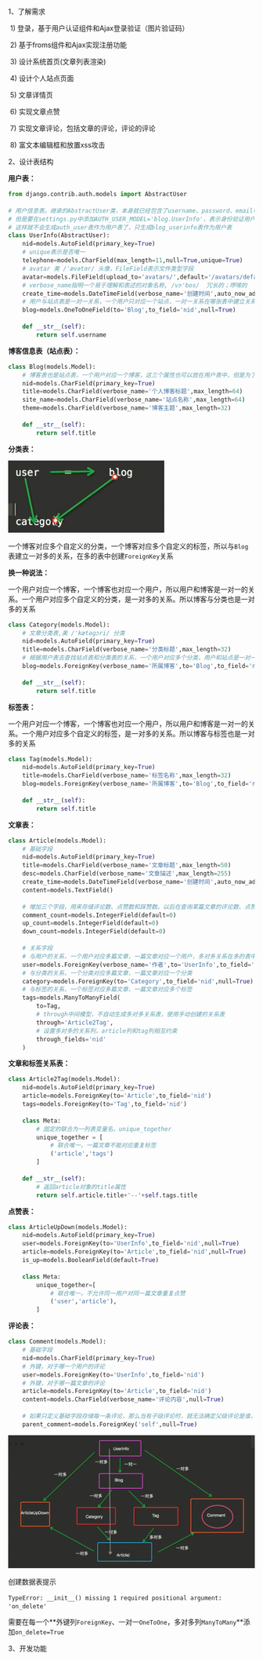 1、了解需求

​	1) 登录，基于用户认证组件和Ajax登录验证（图片验证码）

​	2) 基于froms组件和Ajax实现注册功能

​	3) 设计系统首页(文章列表渲染)

​	4) 设计个人站点页面

​	5) 文章详情页

​	6) 实现文章点赞

​	7) 实现文章评论，包括文章的评论，评论的评论

​	8) 富文本编辑框和放置xss攻击

2、设计表结构

**用户表：**

```python
from django.contrib.auth.models import AbstractUser

# 用户信息表。继承的AbstractUser类，本身就已经包含了username、password、email等字段，再额外的添加一些自定义的字段，实现自定义用户表，作为用户的接口表
# 但是要在settings.py中添加AUTH_USER_MODEL='blog.UserInfo'，表示身份验证用户模型
# 这样就不会生成auth_user表作为用户表了，只生成blog_userinfo表作为用户表
class UserInfo(AbstractUser):
    nid=models.AutoField(primary_key=True)
    # unique表示是否唯一
    telephone=models.CharField(max_length=11,null=True,unique=True)
    # avatar 美 /'ævətɑr/ 头像，FileField表示文件类型字段
    avatar=models.FileField(upload_to='avatars/',default='/avatars/default.png')
    # verbose_name指明一个易于理解和表述的对象名称, /vɝ'bos/  冗长的；啰嗦的
    create_time=models.DateTimeField(verbose_name='创建时间',auto_now_add=True)
    # 用户与站点表是一对一关系，一个用户只对应一个站点，一对一关系在哪张表中建立关系都是可以的，看更倾向于通过哪张表作为源头去查找，当前是通过用户查找博客站点
    blog=models.OneToOneField(to='Blog',to_field='nid',null=True)

    def __str__(self):
        return self.username
```



**博客信息表（站点表）：**

```python
class Blog(models.Model):
    # 博客表也是站点表，一个用户对应一个博客，这三个属性也可以放在用户表中，但是为了解耦，可以单独存放
    nid=models.CharField(primary_key=True)
    title=models.CharField(verbose_name='个人博客标题',max_length=64)
    site_name=models.CharField(verbose_name='站点名称',max_length=64)
    theme=models.CharField(verbose_name='博客主题',max_length=32)

    def __str__(self):
        return self.title
```



**分类表：**

![1543821550557](.\image\1543821550557.png)

一个博客对应多个自定义的分类，一个博客对应多个自定义的标签，所以与`Blog`表建立一对多的关系，在多的表中创建`ForeignKey`关系

**换一种说法：**

一个用户对应一个博客，一个博客也对应一个用户，所以用户和博客是一对一的关系。一个用户对应多个自定义的分类，是一对多的关系。所以博客与分类也是一对多的关系

```python
class Category(models.Model):
    # 文章分类表,美 /'kætəɡɔri/ 分类
    nid=models.AutoField(primary_key=True)
    title=models.CharField(verbose_name='分类标题',max_length=32)
    # 根据用户表去查找站点表和分类表的关系，一个用户对应多个分类，用户和站点是一对一的关系，所以要创建站点和分类的关系也是一对多关系，在多的表中创建外键,以后在查询一个用户有哪些分类对象时，可以通过用户表的站点对象去查询所有的分类
    blog=models.ForeignKey(verbose_name='所属博客',to='Blog',to_field='nid')
    
    def __str__(self):
    	return self.title
```



**标签表：**

一个用户对应一个博客，一个博客也对应一个用户，所以用户和博客是一对一的关系。一个用户对应多个自定义的标签，是一对多的关系。所以博客与标签也是一对多的关系

```python
class Tag(models.Model):
    nid=models.AutoField(primary_key=True)
    title=models.CharField(verbose_name='标签名称',max_length=32)
    blog=models.ForeignKey(verbose_name='所属博客',to='Blog',to_field='nid')

    def __str__(self):
        return self.title
```



**文章表：**

```python
class Article(models.Model):
    # 基础字段
    nid=models.AutoField(primary_key=True)
    title=models.CharField(verbose_name='文章标题',max_length=50)
    desc=models.CharField(verbose_name='文章描述',max_length=255)
    create_time=models.DateTimeField(verbose_name='创建时间',auto_now_add=True)
    content=models.TextField()
    
    # 增加三个字段，用来存储评论数、点赞数和踩赞数。以后在查询某篇文章的评论数、点赞数时，就会涉及到跨表查询，相比于添加操作和查询操作，跨表查询的效率会很低，所以每有一个新评论时，就在文章表中评论数列中+1
    comment_count=models.IntegerField(default=0)
    up_count=models.IntegerField(default=0)
    down_count=models.IntegerField(default=0)

    # 关系字段
    # 与用户的关系，一个用户对应多篇文章，一篇文章对应一个用户，多对多关系在多的表中创建关系
    user=models.ForeignKey(verbose_name='作者',to='UserInfo',to_field='nid',null=True)
    # 与分类的关系，一个分类对应多篇文章，一篇文章对应一个分类
    category=models.ForeignKey(to='Category',to_field='nid',null=True)
    # 与标签的关系，一个标签对应多篇文章，一篇文章对应多个标签
    tags=models.ManyToManyField(
        to=Tag,
        # through中间模型，不自动生成多对多关系表，使用手动创建的关系表
        through='Article2Tag',
        # 设置多对多的关系列，article列和tag列相互约束
        through_fields='nid'
    )
```



**文章和标签关系表：**

```python
class Article2Tag(models.Model):
    nid=models.AutoField(primary_key=True)
    article=models.ForeignKey(to='Article',to_field='nid')
    tags=models.ForeignKey(to='Tag',to_field='nid')

    class Meta:
        # 固定的联合为一列表变量名，unique_together
        unique_together = [
            # 联合唯一，一篇文章不能对应重复标签
            ('article','tags')
        ]

    def __str__(self):
        # 返回article对象的title属性
        return self.article.title+'--'+self.tags.title
```



**点赞表：**

```python
class ArticleUpDown(models.Model):
    nid=models.AutoField(primary_key=True)
    user=models.ForeignKey(to='UserInfo',to_field='nid',null=True)
    article=models.ForeignKey(to='Article',to_field='nid',null=True)
    is_up=models.BooleanField(default=True)

    class Meta:
        unique_together=[
            # 联合唯一，不允许同一用户对同一篇文章重复点赞
            ('user','article'),
        ]
```



**评论表：**

```python
class Comment(models.Model):
    # 基础字段
    nid=models.CharField(primary_key=True)
    # 外键，对于哪一个用户的评论
    user=models.ForeignKey(to='UserInfo',to_field='nid')
    # 外键，对于哪一篇文章的评论
    article=models.ForeignKey(to='Article',to_field='nid')
    content=models.CharField(verbose_name='评论内容',null=True)

    # 如果只定义基础字段存储每一条评论，那么当有子级评论时，就无法确定父级评论是谁，所以添加parent_comment字段存储父级字段，为了起到约束的作用，使用ForeignKey，对于子级表中的字段，可以使用Comment，也可以是self。null=True该字段值可以为null，表示评论为根评论，也是就是对文章的评论，而不是对评论的评论
    parent_comment=models.ForeignKey('self',null=True)
```



![1543907321315](.\image\1543907321315.png)



创建数据表提示

`TypeError: __init__() missing 1 required positional argument: 'on_delete'`

需要在每一个**外键列`ForeignKey`、一对一`OneToOne`，多对多列`ManyToMany`**添加`on_delete=True`



3、开发功能